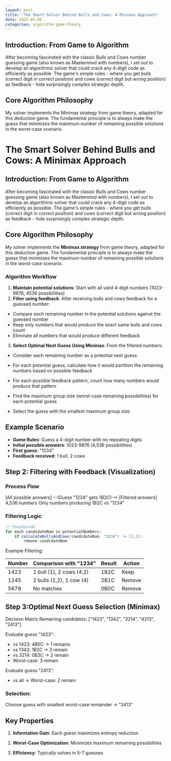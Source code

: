 ```yaml
---
layout: post
title: "The Smart Solver Behind Bulls and Cows: A Minimax Approach"
date: 2025-05-05
categories: algorithm game-theory
---
```


## Introduction: From Game to Algorithm

After becoming fascinated with the classic Bulls and Cows number guessing game (also known as Mastermind with numbers), I set out to develop an algorithmic solver that could crack any 4-digit code as efficiently as possible. The game's simple rules - where you get bulls (correct digit in correct position) and cows (correct digit but wrong position) as feedback - hide surprisingly complex strategic depth.

## Core Algorithm Philosophy

My solver implements the Minimax strategy from game theory, adapted for this deduction game. The fundamental principle is to always make the guess that minimizes the maximum number of remaining possible solutions in the worst-case scenario.
# The Smart Solver Behind Bulls and Cows: A Minimax Approach

## Introduction: From Game to Algorithm

After becoming fascinated with the classic Bulls and Cows number guessing game (also known as Mastermind with numbers), I set out to develop an algorithmic solver that could crack any 4-digit code as efficiently as possible. The game's simple rules - where you get bulls (correct digit in correct position) and cows (correct digit but wrong position) as feedback - hide surprisingly complex strategic depth.

## Core Algorithm Philosophy

My solver implements the **Minimax strategy** from game theory, adapted for this deduction game. The fundamental principle is to always make the guess that minimizes the maximum number of remaining possible solutions in the worst-case scenario.

### Algorithm Workflow

1. **Maintain potential solutions**: Start with all valid 4-digit numbers (1023-9876, 4536 possibilities)
2. **Filter using feedback**: After receiving bulls and cows feedback for a guessed number:
- Compare each remaining number in the potential solutions against the guessed number
- Keep only numbers that would produce the exact same bulls and cows count
- Eliminate all numbers that would produce different feedback
3. **Select Optimal Next Guess Using Minimax**: 
   From the filtered numbers:
- Consider each remaining number as a potential next guess

- For each potential guess, calculate how it would partition the remaining numbers based on possible feedback

- For each possible feedback pattern, count how many numbers would produce that pattern

- Find the maximum group size (worst-case remaining possibilities) for each potential guess

- Select the guess with the smallest maximum group size

## Example Scenario

- **Game Rules**: Guess a 4-digit number with no repeating digits
- **Initial possible answers**: 1023-9876 (4,536 possibilities)
- **First guess**: "1234"
- **Feedback received**: 1 bull, 2 cows
## Step 2: Filtering with Feedback (Visualization)
### Process Flow
[All possible answers] --(Guess "1234" gets 1B2C)--> [Filtered answers]
4,536 numbers Only numbers producing 1B2C vs "1234"

### Filtering Logic
```java
// Pseudocode
for each candidateNum in potentialNumbers:
    if calculateBullsAndCows(candidateNum, "1234") != (1,2):
        remove candidateNum
```
Example Filtering:

| Number | Comparison with "1234" | Result | Action |
|--------|------------------------|--------|--------|
| 1423   | 1 bull (1), 2 cows (4,2) | 1B2C   | Keep   |
| 1245   | 2 bulls (1,2), 1 cow (4) | 2B1C   | Remove |
| 5678   | No matches             | 0B0C   | Remove |

## Step 3:Optimal Next Guess Selection (Minimax)
Decision Matrix
Remaining candidates: ["1423", "1342", "3214", "4213", "2413"]

Evaluate guess "1423":
- vs 1423: 4B0C → 1 remains
- vs 1342: 1B2C → 3 remain
- vs 3214: 0B3C → 2 remain
- Worst-case: 3 remain

Evaluate guess "2413":
- vs all → Worst-case: 2 remain
### Selection:
Choose guess with smallest worst-case remainder → "2413"

## Key Properties
1. **Information Gain**: Each guess maximizes entropy reduction

2. **Worst-Case Optimization**: Minimizes maximum remaining possibilities

3. **Efficiency**: Typically solves in 5-7 guesses

